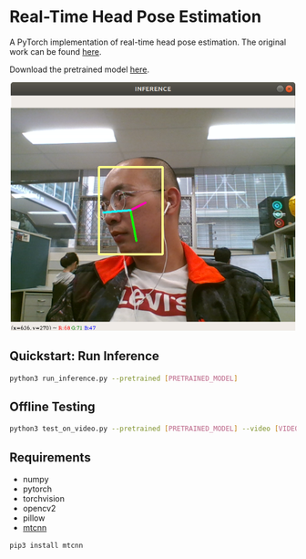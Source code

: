 # Real-Time Head Pose Estimation
A PyTorch implementation of real-time head pose estimation. The original work can be found [here](https://github.com/natanielruiz/deep-head-pose). 

Download the pretrained model [here](https://drive.google.com/file/d/1kY2nfpnFsows14TLKTOd-8PYftOAeomh/view?usp=sharing).

<div align="center">
<img src="./teaser/Screenshot.png" width="500"/><br>
</div>

## Quickstart: Run Inference
```bash
python3 run_inference.py --pretrained [PRETRAINED_MODEL]
```
## Offline Testing
```bash
python3 test_on_video.py --pretrained [PRETRAINED_MODEL] --video [VIDEO] --output_string [NAME] --fps 30
```

## Requirements
* numpy
* pytorch
* torchvision 
* opencv2
* pillow
* [mtcnn](https://github.com/ipazc/mtcnn)
```bash
pip3 install mtcnn
```
